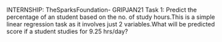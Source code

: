 INTERNSHIP: TheSparksFoundation- GRIPJAN21
Task 1: Predict the percentage of an student based on the no. of study hours.This is a simple linear regression task as it involves just 2 variables.What will be predicted score if a student studies for 9.25 hrs/day?
